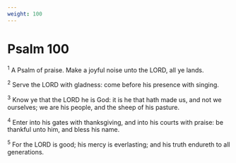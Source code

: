 ```yaml
---
weight: 100
---
```


# Psalm 100

<sup>1</sup> A Psalm of praise. Make a joyful noise unto the LORD, all ye lands. 

<sup>2</sup> Serve the LORD with gladness: come before his presence with singing. 

<sup>3</sup> Know ye that the LORD he is God: it is he that hath made us, and not we ourselves; we are his people, and the sheep of his pasture. 

<sup>4</sup> Enter into his gates with thanksgiving, and into his courts with praise: be thankful unto him, and bless his name. 

<sup>5</sup> For the LORD is good; his mercy is everlasting; and his truth endureth to all generations. 


